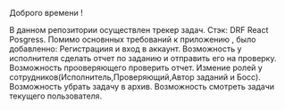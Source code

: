 Доброго времени !

В данном репозитории осуществлен трекер задач.
Стэк: DRF React Posgress.
Помимо основнных требований к приложению , было добавленно:
  Регистрациия и вход в аккаунт.
  Возможность у исполнителя сделать отчет по заданию и отправить его на проверку.
  Возможность прооверяющего проверить отчет.
  Измение ролей у сотрудников(Исполнитель,Проверяющий,Автор заданий и Босс).
  Возможность убрать задачу в архив.
  Возможность смотреть задачи текущего пользователя.
  
  
